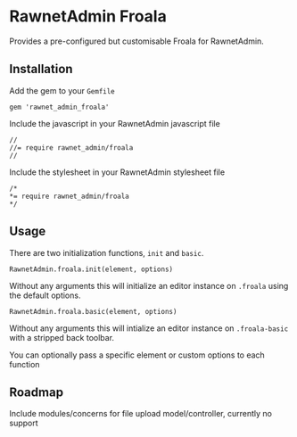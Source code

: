 RawnetAdmin Froala
===================

Provides a pre-configured but customisable Froala for RawnetAdmin.

Installation
-------------
Add the gem to your `Gemfile`

```
gem 'rawnet_admin_froala'
```

Include the javascript in your RawnetAdmin javascript file

```
//
//= require rawnet_admin/froala
//
```

Include the stylesheet in your RawnetAdmin stylesheet file

```
/*
*= require rawnet_admin/froala
*/
```

Usage
------
There are two initialization functions, `init` and `basic`.

```
RawnetAdmin.froala.init(element, options)
```

Without any arguments this will initialize an editor instance on `.froala` using the default options. 

```
RawnetAdmin.froala.basic(element, options)
```

Without any arguments this will intialize an editor instance on `.froala-basic` with a stripped back toolbar.

You can optionally pass a specific element or custom options to each function

Roadmap
--------
Include modules/concerns for file upload model/controller, currently no support
